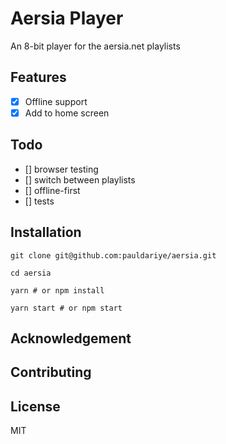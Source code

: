 # Aersia Player
An 8-bit player for the aersia.net playlists

## Features
- [x] Offline support
- [x] Add to home screen

## Todo
- [] browser testing
- [] switch between playlists
- [] offline-first
- [] tests

## Installation

```
git clone git@github.com:pauldariye/aersia.git

cd aersia

yarn # or npm install

yarn start # or npm start
```

## Acknowledgement

## Contributing

## License

MIT


